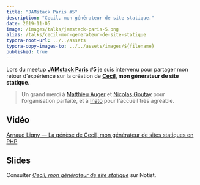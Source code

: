 ```yaml
---
title: "JAMstack Paris #5"
description: "Cecil, mon générateur de site statique."
date: 2019-11-05
image: /images/talks/jamstack-paris-5.png
alias: /talks/cecil-mon-generateur-de-site-statique
typora-root-url: ../../assets
typora-copy-images-to: ../../assets/images/${filename}
published: true
---
```

Lors du meetup **[JAMstack Paris](https://jamstack.paris) #5** je suis intervenu pour partager mon retour d’expérience sur la création de **[Cecil](https://cecil.app), mon générateur de site statique**.

<!--break-->

> Un grand merci à [Matthieu Auger](https://twitter.com/matthieuauger) et [Nicolas Goutay](https://twitter.com/phacks) pour l’organisation parfaite, et à [Inato](https://twitter.com/inatohealth) pour l'accueil très agréable.

## Vidéo

[Arnaud Ligny — La génèse de Cecil, mon générateur de sites statiques en PHP](https://www.youtube.com/embed/FTpBS7g7YnI "La génèse de Cecil, mon générateur de sites statiques en PHP")

## Slides

<p data-notist="aligny/a0sRr4">Consulter <a href="https://noti.st/aligny/a0sRr4"><em>Cecil, mon générateur de site statique</em></a> sur Notist.</p>
<script async src="https://on.notist.cloud/embed/002.js"></script>
